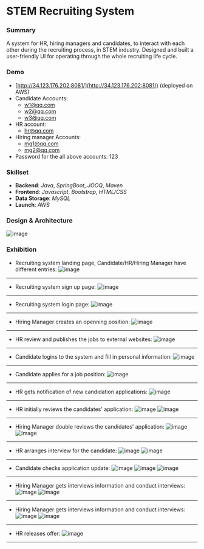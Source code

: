 # STEM Recruiting System

### Summary

A system for HR, hiring managers and candidates, to interact with each other during the recruiting process, in STEM industry.
Designed and built a user-friendly UI for operating through the whole recruiting life cycle.

### Demo

* [http://34.123.176.202:8081/](http://34.123.176.202:8081/) (deployed on AWS)
* Candidate Accounts:
    * w1@qq.com
    * w2@qq.com
    * w3@qq.com
* HR account:
    * hr@qq.com
* Hiring manager Accounts:
    * mg1@qq.com
    * mg2@qq.com
* Password for the all above accounts: 123

### Skillset

* **Backend**: *Java*, *SpringBoot*, *JOOQ*, *Maven*
* **Frontend**: *Javascript*, *Bootstrap*, *HTML/CSS*
* **Data Storage**: *MySQL*
* **Launch**: *AWS*

### Design & Architecture

![image](./design/xstem.png)

### Exhibition

* Recruiting system landing page, Candidate/HR/Hiring Manager have different entries:
![image](./xstem/home.png)

---

* Recruiting system sign up page:
![image](./xstem/register.png)

---

* Recruiting system login page:
![image](./xstem/login.png)

---

* Hiring Manager creates an openning position:
![image](./xstem/mg-position.png)

---

* HR review and publishes the jobs to external websites:
![image](./xstem/hr-publishjob.png)

---

* Candidate logins to the system and fill in personal information:
![image](./xstem/ste_info.png)

---

* Candidate applies for a job position:
![image](./xstem/ste-jobseek.png)

---

* HR gets notification of new candidation applications:
![image](./xstem/hr-notification.png)

---

* HR initially reviews the candidates' application:
![image](./xstem/hr-filter.png)
![image](./xstem/hr-filterdetails.png)

---

* Hiring Manager double reviews the candidates' application:
![image](./xstem/mg-filter.png)
![image](./xstem/mg-filterdetails.png)

---

* HR arranges interview for the candidate:
![image](./xstem/hr-arrangeinterview.png)
![image](./xstem/hr-arrangeinterviewdetails.png)

---

* Candidate checks application update:
![image](./xstem/ste-notification.png)
![image](./xstem/mg-applicationdetail.png)
![image](./xstem/mg-applicationupdates.png)

---

* Hiring Manager gets interviews information and conduct interviews:
![image](./xstem/mg-interview.png)
![image](./xstem/mg-interviewdetails.png)

---

* Hiring Manager gets interviews information and conduct interviews:
![image](./xstem/mg-interview.png)
![image](./xstem/mg-interviewdetails.png)

---

* HR releases offer:
![image](./xstem/hr-offer.png)

---

